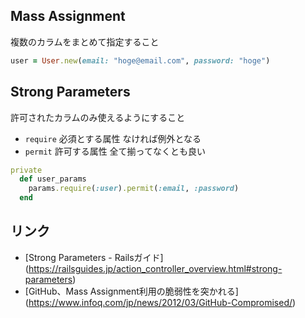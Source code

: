 ## Mass Assignment
複数のカラムをまとめて指定すること

``` user_controller.rb
user = User.new(email: "hoge@email.com", password: "hoge")
```

## Strong Parameters
許可されたカラムのみ使えるようにすること

* `require` 必須とする属性 なければ例外となる
* `permit` 許可する属性 全て揃ってなくとも良い

``` user_controller.rb
private
  def user_params
    params.require(:user).permit(:email, :password)
  end
```

## リンク
* [Strong Parameters - Railsガイド] (https://railsguides.jp/action_controller_overview.html#strong-parameters)
* [GitHub、Mass Assignment利用の脆弱性を突かれる] (https://www.infoq.com/jp/news/2012/03/GitHub-Compromised/)
